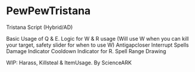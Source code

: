 # PewPewTristana
Tristana Script (Hybrid/AD)

Basic Usage of Q & E.
Logic for W & R usage
(Will use W when you can kill your target, safety slider for when to use W)
Antigapcloser
Interrupt Spells
Damage Indicator
Cooldown Indicator for R.
Spell Range Drawing

WIP: Harass, Killsteal & ItemUsage.
By ScienceARK
